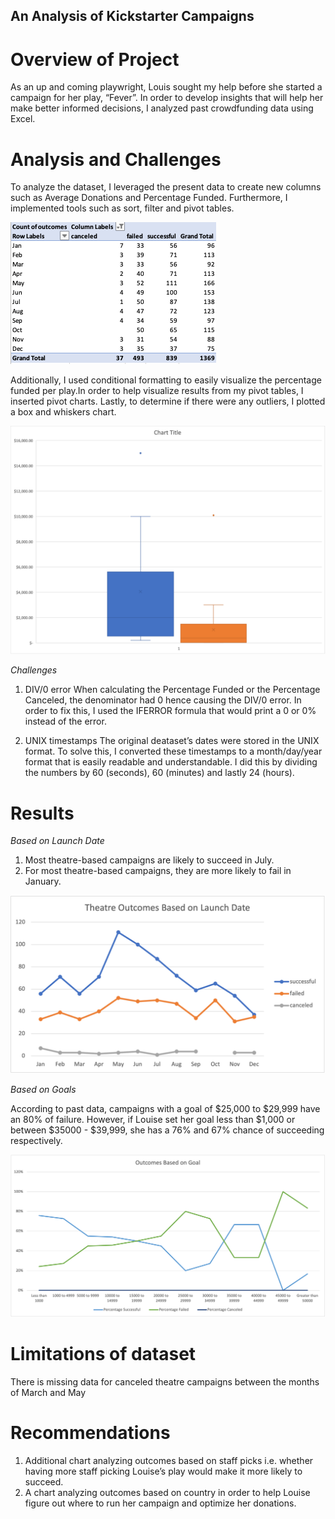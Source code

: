 ## An Analysis of Kickstarter Campaigns 


# Overview of Project
As an up and coming playwright, Louis sought my help before she started a campaign for her play, “Fever”.  In order to develop insights that will help her make better informed decisions, I analyzed past crowdfunding data using Excel. 


# Analysis and Challenges

To analyze the dataset, I leveraged the present data to create new columns such as Average Donations and Percentage Funded. Furthermore, I implemented tools such as sort, filter and pivot tables. 

![This is an image](https://github.com/jackfrost68/Kickstarter-analysis/blob/7edd40c204fa336c1018b9e85d6f51bd40ce77f1/Screen%20Shot%202021-10-24%20at%202.51.33%20PM.png)


Additionally, I used conditional formatting to easily visualize the percentage funded per play.In order to help visualize results from my pivot tables, I inserted pivot charts. Lastly, to determine if there were any outliers, I plotted a box and whiskers chart. 

![This is an image](https://github.com/jackfrost68/Kickstarter-analysis/blob/7edd40c204fa336c1018b9e85d6f51bd40ce77f1/Box%20and%20whisker%20plot.png)



*Challenges* 

1. DIV/0 error
When calculating the Percentage Funded or the Percentage Canceled, the denominator had 0 hence causing the DIV/0 error. In order to fix this, I used the IFERROR formula that would print a 0 or 0% instead of the error. 

2. UNIX timestamps
The original deataset’s dates were stored in the UNIX format. To solve this, I converted these timestamps to a month/day/year format that is easily readable and understandable. I did this by dividing the numbers by 60 (seconds), 60 (minutes) and lastly 24 (hours). 


# Results 

*Based on Launch Date* 

1. Most theatre-based campaigns are likely to succeed in July. 
2. For most theatre-based campaigns, they are more likely to fail in January. 

![This is an image](https://github.com/jackfrost68/Kickstarter-analysis/blob/a4e00d8fa0aa37e681aea7759de3c9ae377f0d3a/Theater_Outcomes_vs_Launch.png)


*Based on Goals*

According to past data, campaigns with a goal of $25,000 to $29,999 have an 80% of failure. However, if Louise set her goal less than $1,000 or between $35000 - $39,999, she has a 76% and 67% chance of succeeding respectively. 

![This is an image](https://github.com/jackfrost68/Kickstarter-analysis/blob/7909d07ed6d7263914bb9b80fcd9c524eee3988d/Outcomes_vs_Goals.png)

# Limitations of dataset 
There is missing data for canceled theatre campaigns between the months of March and May 

# Recommendations 
1. Additional chart analyzing outcomes based on staff picks i.e. whether having more staff picking Louise’s play would make it more likely to succeed. 
2. A chart analyzing outcomes based on country in order to help Louise figure out where to run her campaign and optimize her donations. 
 

